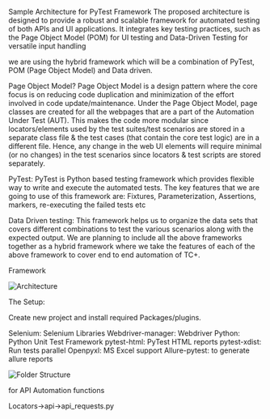 Sample Architecture for PyTest Framework
The proposed architecture is designed to provide a robust and scalable framework for automated testing of both APIs and UI applications. It integrates key testing practices, such as the Page Object Model (POM) for UI testing and Data-Driven Testing for versatile input handling

we are using the hybrid framework which will be a combination of PyTest, POM (Page Object Model) and Data driven.

Page Object Model?
Page Object Model is a design pattern where the core focus is on reducing code duplication and minimization of the effort involved in code update/maintenance. Under the Page Object Model, page classes are created for all the webpages that are a part of the Automation Under Test (AUT).
This makes the code more modular since locators/elements used by the test suites/test scenarios are stored in a separate class file & the test cases (that contain the core test logic) are in a different file. Hence, any change in the web UI elements will require minimal (or no changes) in the test scenarios since locators & test scripts are stored separately.

PyTest:
PyTest is Python based testing framework which provides flexible way to write and execute the automated tests. The key features that we are going to use of this framework are:
Fixtures, Parameterization, Assertions, markers, re-executing the failed tests etc

Data Driven testing:
This framework helps us to organize the data sets that covers different combinations to test the various scenarios along with the expected output. We are planning to include all the above frameworks together as a hybrid framework where we take the features of each of the above framework to cover end to end automation of TC+.

Framework

![Architecture](https://github.com/user-attachments/assets/12f12b1b-aa56-494c-a628-f132c94cb7b4)

The Setup:

Create new project and install required Packages/plugins.

Selenium: Selenium Libraries
Webdriver-manager: Webdriver
Python: Python Unit Test Framework
pytest-html: PyTest HTML reports
pytest-xdist: Run tests parallel
Openpyxl: MS Excel support
Allure-pytest: to generate allure reports

![Folder Structure](https://github.com/user-attachments/assets/10ab07f1-293c-4cee-9100-21aebd0e6442)

for API Automation functions

Locators->api->api_requests.py

